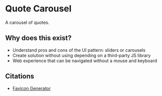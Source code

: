 # Quote Carousel

A carousel of quotes.

## Why does this exist? 
- Understand pros and cons of the UI pattern: sliders or carousels
- Create solution without using depending on a third-party JS library
- Web experience that can be navigated without a mouse and keyboard

## Citations
- [Favicon Generator]()
